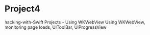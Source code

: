 # Project4
hacking-with-Swift Projects - Using WKWebView
Using WKWebView, monitoring page loads, UIToolBar, UIProgressView
